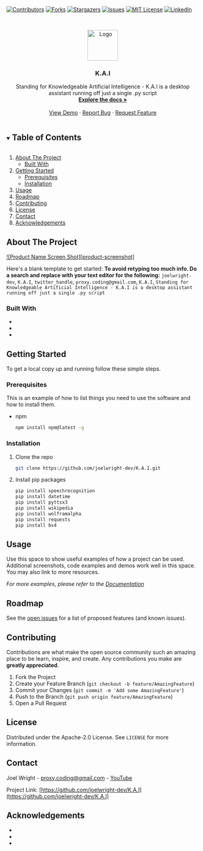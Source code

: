 <!--
*** Thanks for checking out the Best-README-Template. If you have a suggestion
*** that would make this better, please fork the repo and create a pull request
*** or simply open an issue with the tag "enhancement".
*** Thanks again! Now go create something AMAZING! :D
***
***
***
*** To avoid retyping too much info. Do a search and replace for the following:
*** joelwright-dev, K.A.I, twitter_handle, proxy.coding@gmail.com, K.A.I, Standing for Knowledgeable Artificial Intelligence - K.A.I is a desktop assistant running off just a single .py script
-->



<!-- PROJECT SHIELDS -->
<!--
*** I'm using markdown "reference style" links for readability.
*** Reference links are enclosed in brackets [ ] instead of parentheses ( ).
*** See the bottom of this document for the declaration of the reference variables
*** for contributors-url, forks-url, etc. This is an optional, concise syntax you may use.
*** https://www.markdownguide.org/basic-syntax/#reference-style-links
-->
[![Contributors][contributors-shield]][contributors-url]
[![Forks][forks-shield]][forks-url]
[![Stargazers][stars-shield]][stars-url]
[![Issues][issues-shield]][issues-url]
[![MIT License][license-shield]][license-url]
[![LinkedIn][linkedin-shield]][linkedin-url]



<!-- PROJECT LOGO -->
<br />
<p align="center">
  <a href="https://github.com/joelwright-dev/K.A.I">
    <img src="images/logo.png" alt="Logo" width="80" height="80">
  </a>

  <h3 align="center">K.A.I</h3>

  <p align="center">
    Standing for Knowledgeable Artificial Intelligence - K.A.I is a desktop assistant running off just a single .py script
    <br />
    <a href="https://github.com/joelwright-dev/K.A.I"><strong>Explore the docs »</strong></a>
    <br />
    <br />
    <a href="https://github.com/joelwright-dev/K.A.I">View Demo</a>
    ·
    <a href="https://github.com/joelwright-dev/K.A.I/issues">Report Bug</a>
    ·
    <a href="https://github.com/joelwright-dev/K.A.I/issues">Request Feature</a>
  </p>
</p>



<!-- TABLE OF CONTENTS -->
<details open="open">
  <summary><h2 style="display: inline-block">Table of Contents</h2></summary>
  <ol>
    <li>
      <a href="#about-the-project">About The Project</a>
      <ul>
        <li><a href="#built-with">Built With</a></li>
      </ul>
    </li>
    <li>
      <a href="#getting-started">Getting Started</a>
      <ul>
        <li><a href="#prerequisites">Prerequisites</a></li>
        <li><a href="#installation">Installation</a></li>
      </ul>
    </li>
    <li><a href="#usage">Usage</a></li>
    <li><a href="#roadmap">Roadmap</a></li>
    <li><a href="#contributing">Contributing</a></li>
    <li><a href="#license">License</a></li>
    <li><a href="#contact">Contact</a></li>
    <li><a href="#acknowledgements">Acknowledgements</a></li>
  </ol>
</details>



<!-- ABOUT THE PROJECT -->
## About The Project

[![Product Name Screen Shot][product-screenshot]](https://example.com)

Here's a blank template to get started:
**To avoid retyping too much info. Do a search and replace with your text editor for the following:**
`joelwright-dev`, `K.A.I`, `twitter_handle`, `proxy.coding@gmail.com`, `K.A.I`, `Standing for Knowledgeable Artificial Intelligence - K.A.I is a desktop assistant running off just a single .py script`


### Built With

* []()
* []()
* []()



<!-- GETTING STARTED -->
## Getting Started

To get a local copy up and running follow these simple steps.

### Prerequisites

This is an example of how to list things you need to use the software and how to install them.
* npm
  ```sh
  npm install npm@latest -g
  ```

### Installation

1. Clone the repo
   ```sh
   git clone https://github.com/joelwright-dev/K.A.I.git
   ```
2. Install pip packages
   ```sh
   pip install speechrecognition
   pip install datetime
   pip install pyttsx3
   pip install wikipedia
   pip install wolframalpha
   pip install requests
   pip install bs4
   ```



<!-- USAGE EXAMPLES -->
## Usage

Use this space to show useful examples of how a project can be used. Additional screenshots, code examples and demos work well in this space. You may also link to more resources.

_For more examples, please refer to the [Documentation](https://example.com)_



<!-- ROADMAP -->
## Roadmap

See the [open issues](https://github.com/joelwright-dev/K.A.I/issues) for a list of proposed features (and known issues).



<!-- CONTRIBUTING -->
## Contributing

Contributions are what make the open source community such an amazing place to be learn, inspire, and create. Any contributions you make are **greatly appreciated**.

1. Fork the Project
2. Create your Feature Branch (`git checkout -b feature/AmazingFeature`)
3. Commit your Changes (`git commit -m 'Add some AmazingFeature'`)
4. Push to the Branch (`git push origin feature/AmazingFeature`)
5. Open a Pull Request



<!-- LICENSE -->
## License

Distributed under the Apache-2.0 License. See `LICENSE` for more information.



<!-- CONTACT -->
## Contact

Joel Wright - proxy.coding@gmail.com - [YouTube](https://www.youtube.com/channel/UCIWJJuyQMNwjT58rBliJiqw)

Project Link: [https://github.com/joelwright-dev/K.A.I](https://github.com/joelwright-dev/K.A.I)



<!-- ACKNOWLEDGEMENTS -->
## Acknowledgements

* []()
* []()
* []()





<!-- MARKDOWN LINKS & IMAGES -->
<!-- https://www.markdownguide.org/basic-syntax/#reference-style-links -->
[contributors-shield]: https://img.shields.io/github/contributors/joelwright-dev/repo.svg?style=for-the-badge
[contributors-url]: https://github.com/joelwright-dev/repo/graphs/contributors
[forks-shield]: https://img.shields.io/github/forks/joelwright-dev/repo.svg?style=for-the-badge
[forks-url]: https://github.com/joelwright-dev/repo/network/members
[stars-shield]: https://img.shields.io/github/stars/joelwright-dev/repo.svg?style=for-the-badge
[stars-url]: https://github.com/joelwright-dev/repo/stargazers
[issues-shield]: https://img.shields.io/github/issues/joelwright-dev/repo.svg?style=for-the-badge
[issues-url]: https://github.com/joelwright-dev/repo/issues
[license-shield]: https://img.shields.io/github/license/joelwright-dev/repo.svg?style=for-the-badge
[license-url]: https://github.com/joelwright-dev/repo/blob/master/LICENSE.txt
[linkedin-shield]: https://img.shields.io/badge/-LinkedIn-black.svg?style=for-the-badge&logo=linkedin&colorB=555
[linkedin-url]: https://linkedin.com/in/joelwright-dev
